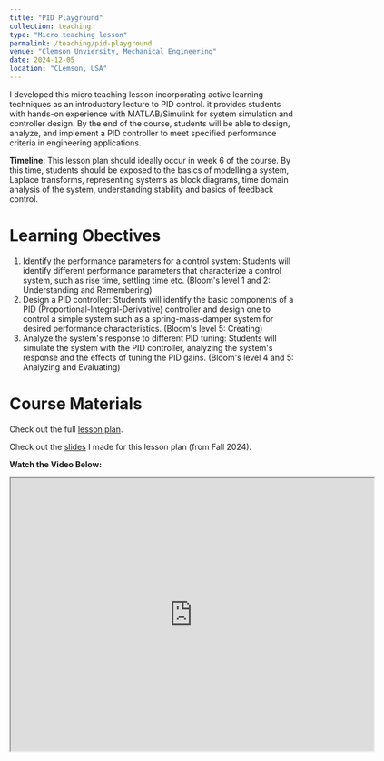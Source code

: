 ```yaml
---
title: "PID Playground"
collection: teaching
type: "Micro teaching lesson"
permalink: /teaching/pid-playground
venue: "Clemson Unviersity, Mechanical Engineering"
date: 2024-12-05
location: "CLemson, USA"
---
```


I developed this micro teaching lesson incorporating active learning techniques as an introductory lecture to PID control. it provides students with hands-on experience with MATLAB/Simulink for system simulation and controller design. By the end of the course, students will be able to design, analyze, and implement a PID controller to meet specified performance criteria in engineering applications.

**Timeline**: This lesson plan should ideally occur in week 6 of the course. By this time, students should be exposed to the basics of modelling a system, Laplace transforms, representing systems as block diagrams, time domain analysis of the system, understanding stability and basics of feedback control.

Learning Obectives
======
1.	Identify the performance parameters for a control system: Students will identify different performance parameters that characterize a control system, such as rise time, settling time etc. (Bloom's level 1 and 2: Understanding and Remembering)
2.	Design a PID controller: Students will identify the basic components of a PID (Proportional-Integral-Derivative) controller and design one to control a simple system such as a spring-mass-damper system for desired performance characteristics. (Bloom's level 5: Creating)
3.	Analyze the system's response to different PID tuning: Students will simulate the system with the PID controller, analyzing the system's response and the effects of tuning the PID gains. (Bloom's level 4 and 5: Analyzing and Evaluating)

Course Materials
======
Check out the full [lesson plan](/files/Lesson%20Plan%20-%20PID%20Playground%20-%20sriram.pdf).

Check out the [slides](/files/PID%20playground%20slides.pptx) I made for this lesson plan (from Fall 2024).

**Watch the Video Below:**
<!-- markdownlint-disable -->
<iframe src="https://drive.google.com/file/d/1A46AAygXWbpDbKeOzkkP9PLuP1pvItKm/preview" width="640" height="480"></iframe>
<!-- markdownlint-disable -->
